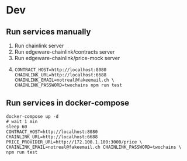 # Dev

## Run services manually

1. Run chainlink server
2. Run edgeware-chainlink/contracts server
3. Run edgeware-chainlink/price-mock server
4. ```
   CONTRACT_HOST=http://localhost:8080 CHAINLINK_URL=http://localhost:6688 CHAINLINK_EMAIL=notreal@fakeemail.ch \
   CHAINLINK_PASSWORD=twochains npm run test
   ```

## Run services in docker-compose

```
docker-compose up -d
# wait 1 min
sleep 60
CONTRACT_HOST=http://localhost:8080 CHAINLINK_URL=http://localhost:6688 PRICE_PROVIDER_URL=http://172.100.1.100:3000/price \
CHAINLINK_EMAIL=notreal@fakeemail.ch CHAINLINK_PASSWORD=twochains \
npm run test
```